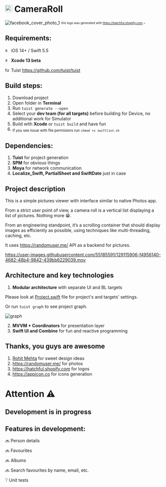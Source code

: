 # <img width="23" alt="icon" src="https://user-images.githubusercontent.com/55185591/129075248-daddfb8a-e382-49e7-8c21-fdef1dec763f.png"> CameraRoll
![facebook_cover_photo_1](https://user-images.githubusercontent.com/55185591/129035859-00637e5f-e86a-44cf-a2dd-d94323e48aeb.png)
<sub><sup>this logo was generated with https://hatchful.shopify.com ⤴️</sup></sub>

## Requirements: 

<img width="15" alt="swift" src="https://developer.apple.com/swift/images/swift-og.png">  iOS 14+ / Swift 5.5

<img width="15" alt="xcode" src="https://upload.wikimedia.org/wikipedia/ru/0/0c/Xcode_icon.png">  **Xcode 13 beta**

<img width="15" alt="tuist" src="https://docs.tuist.io/img/logo.svg">  Tuist https://github.com/tuist/tuist

## Build steps:
1. Download project
2. Open folder in **Terminal**
3. Run `tuist generate --open`
4. Select your **dev team (for all targets)** before building for Device, no additional work for Simulator
5. Build with **Xcode** or `tuist build` and have fun
6. <sub>If you see issue with file permisions run `chmod +x swiftlint.sh`</sub>

## Dependencies:
1. **Tuist** for project generation
2. **SPM** for obvious things
3. **Moya** for network communication
4. **Localize_Swift, PartialSheet and SwiftDate** just in case


## Project description
This is a simple pictures viewer with interface similar to native Photos app.

From a strict user point of view, a camera roll is a vertical list displaying a list of pictures. Nothing more 😁. 

From an engineering standpoint, it’s a scrolling container that should display images as efficiently as possible, using techniques like multi-threading, caching, etc.

It uses https://randomuser.me/ API as a backend for pictures. 


https://user-images.githubusercontent.com/55185591/129115906-f4956140-4682-48b4-9842-439bb6229039.mov



## Architecture and key technologies

1. **Modular architecture** with separate UI and BL targets

  Please look at [Project.swift](https://github.com/vlad-mr/CameraRoll/blob/dev/Project.swift) file for project's and targets' settings.
  
  Or run `tuist graph` to see project graph.
  
  ![graph](https://user-images.githubusercontent.com/55185591/129115294-8cc28098-6b62-4533-b1be-8dbee079a2fc.png)


2. **MVVM + Coordinators** for presentation layer
4. **Swift UI and Combine** for fun and reactive programming

## Thanks, you guys are awesome
1. [Rohit Mehta](mailto:rohit.mehta@freshii.com) for sweet design ideas
2. https://randomuser.me/ for photos
3. https://hatchful.shopify.com for logos
4. https://appicon.co for icons generation

# Attention ⚠️
## Development is in progress
## Features in development:

🔜 Person details

🔜 Favourites

🔜 Albums

🔜 Search favourites by name, email, etc.

❔ Unit tests
